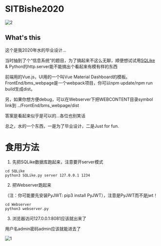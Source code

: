 # SITBishe2020

![2](https://user-images.githubusercontent.com/18359157/122680684-01c04c00-d223-11eb-80ad-9bcac35b07b4.png)

## What's this

这个是我2020年水的毕业设计...

当时抽到了个“信息系统”的题目，为了搞起来不这么无聊，顺便想试试用[SQLike](https://github.com/liyafe1997/SQLike) & Python的http.server能不能搞出个看起来有模有样的东西

前端用的Vue.js，UI用的一个叫Vue Material Dashboard的模板。FrontEnd/bms_webpage是一个webpack项目，你可以npm update/npm run build生成dist。

另，如果你想方便debug，可以在Webserver下把WEBCONTENT目录symbol link到 ../FrontEnd/bms_webpage/dist

答案是看起来似乎是可以的...各位也别笑话

总之，水的一个东西，一是为了毕业设计，二是Just for fun.

# 食用方法

1. 先把SQLike数据库跑起来，注意要开server模式
```
cd SQLike
python3 SQLike.py server 127.0.0.1 1234
```

2. 把Webserver跑起来

（注：你可能要先安装PyJWT: pip3 install PyJWT），注意是PyJWT而不是jwt！

```
cd Webserver
python3 webserver.py
```

3. 浏览器访问127.0.0.1:8081应该就出来了

用户名admin密码admin应该就能进去了

![1](https://user-images.githubusercontent.com/18359157/122680617-ae4dfe00-d222-11eb-9a6a-5fedf81bcd43.png)
